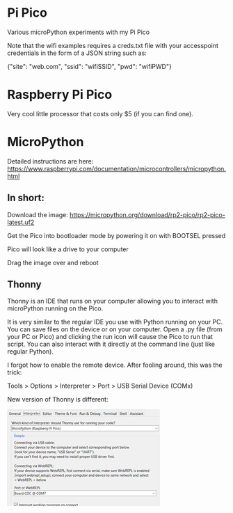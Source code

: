 # Pi Pico
 Various microPython experiments with my Pi Pico

 Note that the wifi examples requires a creds.txt file with your accesspoint credentials in the form of a JSON string such as: 

 {"site": "web.com", "ssid": "wifiSSID", "pwd": "wifiPWD"}
# Raspberry Pi Pico
Very cool little processor that costs only $5 (if you can find one). 
# MicroPython
Detailed instructions are here:
https://www.raspberrypi.com/documentation/microcontrollers/micropython.html
## In short:
Download the image:
https://micropython.org/download/rp2-pico/rp2-pico-latest.uf2

Get the Pico into bootloader mode by powering it on with BOOTSEL pressed

Pico will look like a drive to your computer

Drag the image over and reboot
## Thonny
Thonny is an IDE that runs on your computer allowing you to interact with microPython running on the Pico. 

It is very similar to the regular IDE you use with Python running on your PC. You can save files on the device or on your computer. Open a .py file (from your PC or Pico) and clicking the run icon will cause the Pico to run that script. You can also interact with it directly at the command line (just like regular Python). 

I forgot how to enable the remote device. After fooling around, this was the trick: 

Tools > Options > Interpreter > Port > USB Serial Device (COMx)

New version of Thonny is different: 

![](Picture1.png)



